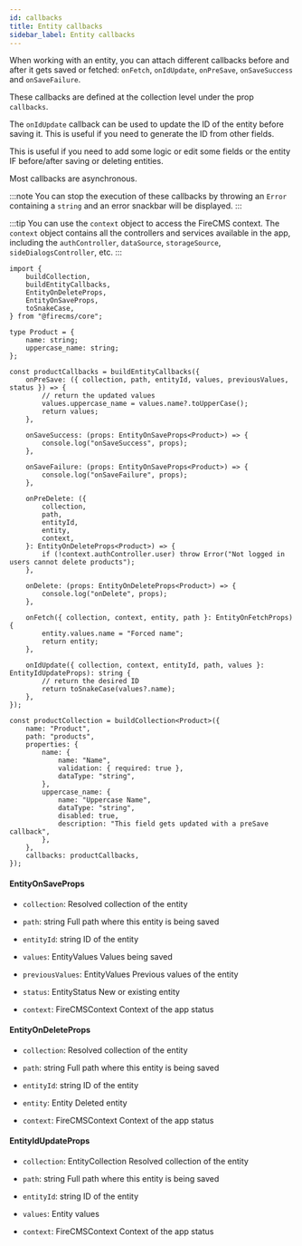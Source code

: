 ```yaml
---
id: callbacks
title: Entity callbacks
sidebar_label: Entity callbacks
---
```


When working with an entity, you can attach different callbacks before and
after it gets saved or fetched:
`onFetch`, `onIdUpdate`, `onPreSave`, `onSaveSuccess` and `onSaveFailure`.

These callbacks are defined at the collection level under the prop `callbacks`.

The `onIdUpdate` callback can be used to update the ID of the entity before
saving it. This is useful if you need to generate the ID from other fields.

This is useful if you need to add some logic or edit some fields or the entity
IF before/after saving or deleting entities.

Most callbacks are asynchronous.

:::note
You can stop the execution of these callbacks by throwing an `Error`
containing a `string` and an error snackbar will be displayed.
:::

:::tip
You can use the `context` object to access the FireCMS context.
The `context` object contains all the controllers and services available in the app,
including the `authController`, `dataSource`, `storageSource`, `sideDialogsController`, etc.
:::

```tsx
import {
    buildCollection,
    buildEntityCallbacks,
    EntityOnDeleteProps,
    EntityOnSaveProps,
    toSnakeCase,
} from "@firecms/core";

type Product = {
    name: string;
    uppercase_name: string;
};

const productCallbacks = buildEntityCallbacks({
    onPreSave: ({ collection, path, entityId, values, previousValues, status }) => {
        // return the updated values
        values.uppercase_name = values.name?.toUpperCase();
        return values;
    },

    onSaveSuccess: (props: EntityOnSaveProps<Product>) => {
        console.log("onSaveSuccess", props);
    },

    onSaveFailure: (props: EntityOnSaveProps<Product>) => {
        console.log("onSaveFailure", props);
    },

    onPreDelete: ({
        collection,
        path,
        entityId,
        entity,
        context,
    }: EntityOnDeleteProps<Product>) => {
        if (!context.authController.user) throw Error("Not logged in users cannot delete products");
    },

    onDelete: (props: EntityOnDeleteProps<Product>) => {
        console.log("onDelete", props);
    },

    onFetch({ collection, context, entity, path }: EntityOnFetchProps) {
        entity.values.name = "Forced name";
        return entity;
    },

    onIdUpdate({ collection, context, entityId, path, values }: EntityIdUpdateProps): string {
        // return the desired ID
        return toSnakeCase(values?.name);
    },
});

const productCollection = buildCollection<Product>({
    name: "Product",
    path: "products",
    properties: {
        name: {
            name: "Name",
            validation: { required: true },
            dataType: "string",
        },
        uppercase_name: {
            name: "Uppercase Name",
            dataType: "string",
            disabled: true,
            description: "This field gets updated with a preSave callback",
        },
    },
    callbacks: productCallbacks,
});
```

#### EntityOnSaveProps

- `collection`: Resolved collection of the entity

- `path`: string Full path where this entity is being saved

- `entityId`: string ID of the entity

- `values`: EntityValues Values being saved

- `previousValues`: EntityValues Previous values of the entity

- `status`: EntityStatus New or existing entity

- `context`: FireCMSContext Context of the app status

#### EntityOnDeleteProps

- `collection`: Resolved collection of the entity

- `path`: string Full path where this entity is being saved

- `entityId`: string ID of the entity

- `entity`: Entity Deleted entity

- `context`: FireCMSContext Context of the app status

#### EntityIdUpdateProps

- `collection`: EntityCollection Resolved collection of the entity

- `path`: string Full path where this entity is being saved

- `entityId`: string ID of the entity

- `values`: Entity values

- `context`: FireCMSContext Context of the app status
